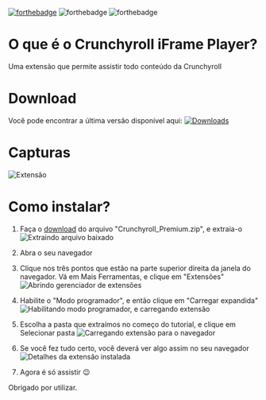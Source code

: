 [![forthebadge](https://forthebadge.com/images/badges/made-with-javascript.svg)](https://forthebadge.com) ![forthebadge](https://forthebadge.com/images/badges/built-with-love.svg) ![forthebadge](https://forthebadge.com/images/badges/60-percent-of-the-time-works-every-time.svg)

# O que é o Crunchyroll  iFrame Player?
Uma extensão que permite assistir todo conteúdo da Crunchyroll

# Download
Você pode encontrar a última versão disponível aqui:
[![Downloads](https://img.shields.io/github/downloads/Hyper1025/crp-iframe-player/total.svg)](https://github.com/Hyper1025/crp-iframe-player/releases/latest) 

# Capturas

![Extensão](https://raw.githubusercontent.com/Hyper1025/crp-iframe-player/master/Screenshots/01.png)

# Como instalar?

 1. Faça o [download](#download) do arquivo "Crunchyroll_Premium.zip", e extraia-o
![Extraindo arquivo baixado](https://github.com/Hyper1025/crp-iframe-player/blob/master/Screenshots/instalacao-3.png?raw=true)
 2. Abra o seu navegador
 3. Clique nos três pontos que estão na parte superior direita da janela do navegador. Vá em Mais Ferramentas, e clique em "Extensões" 
 ![Abrindo gerenciador de extensões](https://github.com/Hyper1025/crp-iframe-player/blob/master/Screenshots/instalacao-1.png?raw=true)

4. Habilite o "Modo programador", e então clique em "Carregar expandida"
![Habilitando modo programador, e carregando extensão](https://github.com/Hyper1025/crp-iframe-player/blob/master/Screenshots/instalacao-2.png?raw=true)
5. Escolha a pasta que extraímos no começo do tutorial, e clique em Selecionar pasta
![Carregando extensão para o navegador](https://github.com/Hyper1025/crp-iframe-player/blob/master/Screenshots/instalacao-4.png?raw=true)
6. Se você fez tudo certo, você deverá ver algo assim no seu navegador 
![Detalhes da extensão instalada](https://github.com/Hyper1025/crp-iframe-player/blob/master/Screenshots/instalacao-5.png?raw=true)
7. Agora é só assistir 😉

Obrigado por utilizar.
